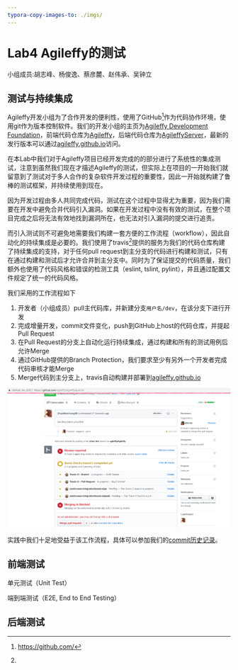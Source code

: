 ```yaml
---
typora-copy-images-to: ./imgs/
---
```




# Lab4 Agileffy的测试

小组成员:胡志峰、杨俊逸、蔡彦麓、赵伟承、吴钟立

## 测试与持续集成

Agileffy开发小组为了合作开发的便利性，使用了GitHub[^1]作为代码协作环境，使用git作为版本控制软件。我们的开发小组的主页为[Agileffy Development Foundation](<https://github.com/agileffy>)，前端代码仓库为[Agileffy](https://github.com/agileffy/Agileffy)，后端代码仓库为[AgileffyServer](https://github.com/agileffy/AgileffyServer)，最新的发行版本可以通过[agileffy.github.io](https://agileffy.github.io/)访问。

在本Lab中我们对于Agileffy项目已经开发完成的的部分进行了系统性的集成测试，注意到虽然我们现在才描述Agileffy的测试，但实际上在项目的一开始我们就留意到了测试对于多人合作的复杂软件开发过程的重要性，因此一开始就构建了鲁棒的测试框架，并持续使用到现在。

因为开发过程由多人共同完成代码，测试在这个过程中显得尤为重要，因为我们需要在开发中避免合并代码引入漏洞。如果在开发过程中没有有效的测试，在整个项目完成之后将无法有效地找到漏洞所在，也无法对引入漏洞的提交进行追责。

而引入测试则不可避免地需要我们构建一套方便的工作流程（workflow），因此自动化的持续集成是必要的。我们使用了travis[^2]提供的服务为我们的代码仓库构建了持续集成的支持，对于任何pull request到主分支的代码进行构建和测试，只有在通过构建和测试后才允许合并到主分支中。同时为了保证提交的代码质量，我们额外也使用了代码风格和错误的检测工具（eslint, tslint, pylint），并且通过配置文件规定了统一的代码风格。

我们采用的工作流程如下

1. 开发者（小组成员）pull主代码库，并新建分支`用户名/dev`，在该分支下进行开发
2. 完成增量开发，commit文件变化，push到GitHub上host的代码仓库，并提起Pull Request
3. 在Pull Request的分支上自动化运行持续集成，通过构建和所有的测试用例后允许Merge
4. 通过GitHub提供的Branch Protection，我们要求至少有另外一个开发者完成代码审核才能Merge
5. Merge代码到主分支上，travis自动构建并部署到[agileffy.github.io](https://agileffy.github.io)

![1559492707678](imgs/1559492707678.png)

实践中我们十足地受益于该工作流程，具体可以参加我们的[commit历史记录](<https://github.com/agileffy/Agileffy/commits/master>)。

## 前端测试

单元测试（Unit Test）

端到端测试（E2E, End to End Testing）

## 后端测试

[^1]: <https://github.com/>
[^2]: 


